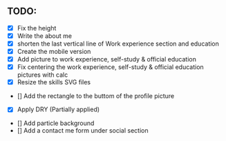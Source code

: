 ## TODO:

- [x] Fix the height
- [x] Write the about me
- [x] shorten the last vertical line of Work experience section and education
- [x] Create the mobile version
- [x] Add picture to work experience, self-study & official education
- [x] Fix centering the work experience, self-study & official education pictures with calc
- [x] Resize the skills SVG files
- [] Add the rectangle to the buttom of the profile picture
- [x] Apply DRY (Partially applied)
- [] Add particle background
- [] Add a contact me form under social section